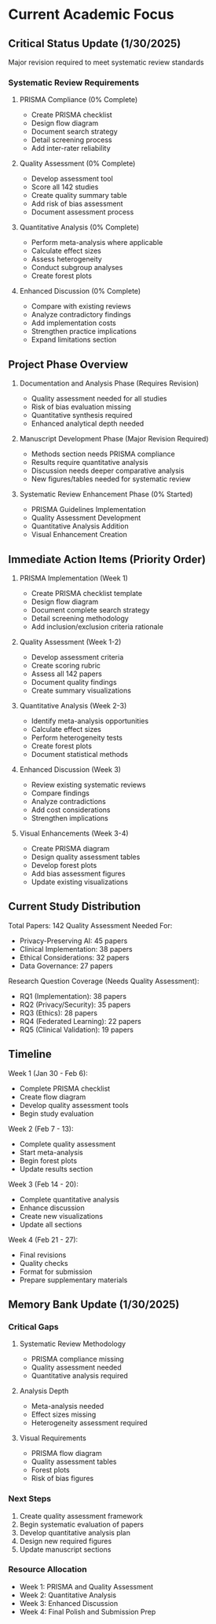 # Current Academic Focus

## Critical Status Update (1/30/2025)
Major revision required to meet systematic review standards

### Systematic Review Requirements
1. PRISMA Compliance (0% Complete)
   - Create PRISMA checklist
   - Design flow diagram
   - Document search strategy
   - Detail screening process
   - Add inter-rater reliability

2. Quality Assessment (0% Complete)
   - Develop assessment tool
   - Score all 142 studies
   - Create quality summary table
   - Add risk of bias assessment
   - Document assessment process

3. Quantitative Analysis (0% Complete)
   - Perform meta-analysis where applicable
   - Calculate effect sizes
   - Assess heterogeneity
   - Conduct subgroup analyses
   - Create forest plots

4. Enhanced Discussion (0% Complete)
   - Compare with existing reviews
   - Analyze contradictory findings
   - Add implementation costs
   - Strengthen practice implications
   - Expand limitations section

## Project Phase Overview
1. Documentation and Analysis Phase (Requires Revision)
   - Quality assessment needed for all studies
   - Risk of bias evaluation missing
   - Quantitative synthesis required
   - Enhanced analytical depth needed

2. Manuscript Development Phase (Major Revision Required)
   - Methods section needs PRISMA compliance
   - Results require quantitative analysis
   - Discussion needs deeper comparative analysis
   - New figures/tables needed for systematic review

3. Systematic Review Enhancement Phase (0% Started)
   - PRISMA Guidelines Implementation
   - Quality Assessment Development
   - Quantitative Analysis Addition
   - Visual Enhancement Creation

## Immediate Action Items (Priority Order)

1. PRISMA Implementation (Week 1)
   - Create PRISMA checklist template
   - Design flow diagram
   - Document complete search strategy
   - Detail screening methodology
   - Add inclusion/exclusion criteria rationale

2. Quality Assessment (Week 1-2)
   - Develop assessment criteria
   - Create scoring rubric
   - Assess all 142 papers
   - Document quality findings
   - Create summary visualizations

3. Quantitative Analysis (Week 2-3)
   - Identify meta-analysis opportunities
   - Calculate effect sizes
   - Perform heterogeneity tests
   - Create forest plots
   - Document statistical methods

4. Enhanced Discussion (Week 3)
   - Review existing systematic reviews
   - Compare findings
   - Analyze contradictions
   - Add cost considerations
   - Strengthen implications

5. Visual Enhancements (Week 3-4)
   - Create PRISMA diagram
   - Design quality assessment tables
   - Develop forest plots
   - Add bias assessment figures
   - Update existing visualizations

## Current Study Distribution
Total Papers: 142
Quality Assessment Needed For:
- Privacy-Preserving AI: 45 papers
- Clinical Implementation: 38 papers
- Ethical Considerations: 32 papers
- Data Governance: 27 papers

Research Question Coverage (Needs Quality Assessment):
- RQ1 (Implementation): 38 papers
- RQ2 (Privacy/Security): 35 papers
- RQ3 (Ethics): 28 papers
- RQ4 (Federated Learning): 22 papers
- RQ5 (Clinical Validation): 19 papers

## Timeline
Week 1 (Jan 30 - Feb 6):
- Complete PRISMA checklist
- Create flow diagram
- Develop quality assessment tools
- Begin study evaluation

Week 2 (Feb 7 - 13):
- Complete quality assessment
- Start meta-analysis
- Begin forest plots
- Update results section

Week 3 (Feb 14 - 20):
- Complete quantitative analysis
- Enhance discussion
- Create new visualizations
- Update all sections

Week 4 (Feb 21 - 27):
- Final revisions
- Quality checks
- Format for submission
- Prepare supplementary materials

## Memory Bank Update (1/30/2025)

### Critical Gaps
1. Systematic Review Methodology
   - PRISMA compliance missing
   - Quality assessment needed
   - Quantitative analysis required

2. Analysis Depth
   - Meta-analysis needed
   - Effect sizes missing
   - Heterogeneity assessment required

3. Visual Requirements
   - PRISMA flow diagram
   - Quality assessment tables
   - Forest plots
   - Risk of bias figures

### Next Steps
1. Create quality assessment framework
2. Begin systematic evaluation of papers
3. Develop quantitative analysis plan
4. Design new required figures
5. Update manuscript sections

### Resource Allocation
- Week 1: PRISMA and Quality Assessment
- Week 2: Quantitative Analysis
- Week 3: Enhanced Discussion
- Week 4: Final Polish and Submission Prep